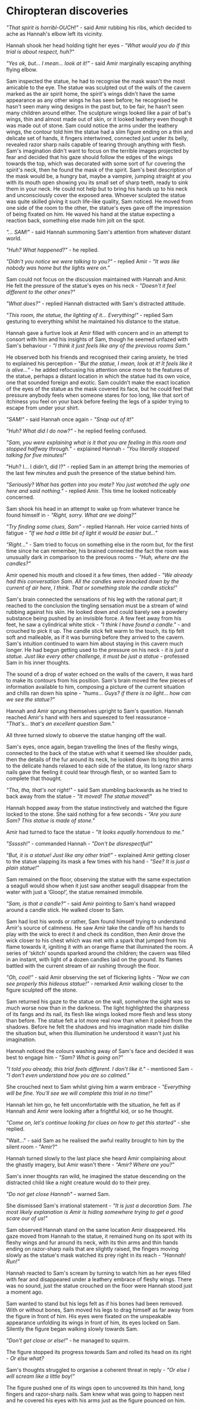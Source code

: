 # Chiropteran discoveries

*"That spirit is horribl-OUCH!"* - said Amir rubbing his ribs, which decided to ache as Hannah's elbow left its vicinity.

Hannah shook her head holding tight her eyes - *"What would you do if this trial is about respect, huh?"*

*"Yes ok, but... I mean... look at it!"* - said Amir marginally escaping anything flying elbow.

Sam inspected the statue, he had to recognise the mask wasn't the most amicable to the eye. The statue was sculpted out of the walls of the cavern marked as the air spirit home, the spirit's wings didn't have the same appearance as any other wings he has seen before; he recognised he hasn't seen many wing designs in the past but, to be fair, he hasn't seen many children around either.
The sculpture wings looked like a pair of bat's wings, thin and almost made out of skin, or it looked leathery even though it was made out of stone. Sam could notice the arms under the leathery wings, the contour told him the statue had a slim figure ending on a thin and delicate set of hands, it fingers intertwined, connected just under its belly, revealed razor sharp nails capable of tearing through anything with flesh.
Sam's imagination didn't want to focus on the terrible images projected by fear and decided that his gaze should follow the edges of the wings towards the top, which was decorated with some sort of fur covering the spirit's neck, then he found the mask of the spirit.
Sam's best description of the mask would be, a hungry bat, maybe a vampire, jumping straight at you with its mouth open showing you its small set of sharp teeth, ready to sink them in your neck. He could not help but to bring his hands up to his neck and unconsciously cover the exposed area. Whoever sculpted the statue was quite skilled giving it such life-like quality, Sam noticed. He moved from one side of the room to the other, the statue's eyes gave off the impression of being fixated on him. He waved his hand at the statue expecting a reaction back, something else made him jolt on the spot.

*"... SAM!"* - said Hannah summoning Sam's attention from whatever distant world.

*"Huh? What happened?"* - he replied.

*"Didn't you notice we were talking to you?"* - replied Amir - *"It was like nobody was home but the lights were on."*

Sam could not focus on the discussion maintained with Hannah and Amir. He felt the pressure of the statue's eyes on his neck - *"Doesn't it feel different to the other ones?"*

*"What does?"* - replied Hannah distracted with Sam's distracted attitude.

*"This room, the statue, the lighting of it... Everything!"* - replied Sam gesturing to everything whilst he maintained his distance to the statue.

Hannah gave a furtive look at Amir filled with concern and in an attempt to consort with him and his insights of Sam, though he seemed unfazed with Sam's behaviour - *"I think it just feels like any of the previous rooms Sam."*

He observed both his friends and recognised their caring anxiety, he tried to explained his perception - *"But the statue, I mean, look at it! It feels like it is alive..."* - he added refocusing his attention once more to the features of the statue, perhaps a distant location in which the statue had its own voice, one that sounded foreign and exotic. Sam couldn't make the exact location of the eyes of the statue as the mask covered its face, but he could feel that pressure anybody feels when someone stares for too long, like that sort of itchiness you feel on your back before feeling the legs of a spider trying to escape from under your shirt.

*"SAM!"* - said Hannah once again - *"Snap out of it!"*

*"Huh? What did I do now?"* - he replied feeling confused.

*"Sam, you were explaining what is it that you are feeling in this room and stopped halfway through."* - explained Hannah - *"You literally stopped talking for five minutes!"*

"Huh? I... I didn't, did I?" - replied Sam in an attempt bring the memories of the last few minutes and push the presence of the statue behind him.

*"Seriously? What has gotten into you mate? You just watched the ugly one here and said nothing."* - replied Amir. This time he looked noticeably concerned.

Sam shook his head in an attempt to wake up from whatever trance he found himself in - *"Right, sorry. What are we doing?"*

*"Try finding some clues, Sam"* - replied Hannah. Her voice carried hints of fatigue - *"If we had a little bit of light it would be easier but..."*

*"Right..."* - Sam tried to focus on something else in the room but, for the first time since he can remember, his brained connected the fact the room was unusually dark in comparison to the previous rooms - *"Huh, where are the candles?"*

Amir opened his mouth and closed it a few times, then added - *"We already had this conversation Sam. All the candles were knocked down by the current of air here, I think. That or something stole the candle sticks!"*

Sam's brain connected the sensations of his leg with the rational part; it reached to the conclusion the tingling sensation must be a stream of wind rubbing against his skin. He looked down and could barely see a powdery substance being pushed by an invisible force. A few feet away from his feet, he saw a cylindrical white stick - *"I think I have found a candle."* - and crouched to pick it up.
The candle stick felt warm to the touch, its tip felt soft and malleable, as if it was burning before they arrived to the cavern. Sam's intuition continued to warn him about staying in this cavern much longer. He had begun getting used to the pressure on his neck - *it is just a statue. Just like every other challenge, it must be just a statue* - professed Sam in his inner thoughts.

The sound of a drop of water echoed on the walls of the cavern, it was hard to make its contours from his position. Sam's brain moved the few pieces of information available to him, composing a picture of the current situation and chills ran down his spine - *"hums... Guys? if there is no light... how can we see the statue?"*

Hannah and Amir sprung themselves upright to Sam's question. Hannah reached Amir's hand with hers and squeezed to feel reassurance - *"That's... that's an excellent question Sam."*

All three turned slowly to observe the statue hanging off the wall.

Sam's eyes, once again, began travelling the lines of the fleshy wings, connected to the back of the statue with what it seemed like shoulder pads, then the details of the fur around its neck, he looked down its long thin arms to the delicate hands relaxed to each side of the statue, its long razor sharp nails gave the feeling it could tear through flesh, or so wanted Sam to complete that thought.

*"Tha, tha, that's not right!"* - said Sam stumbling backwards as he tried to back away from the statue - *"It moved! The statue moved!"*

Hannah hopped away from the statue instinctively and watched the figure locked to the stone. She said nothing for a few seconds - *"Are you sure Sam? This statue is made of stone."*

Amir had turned to face the statue - *"It looks equally horrendous to me."*

*"Sssssh!"* - commanded Hannah - *"Don't be disrespectful!"* 

*"But, it is a statue! Just like any other trial!"* - explained Amir getting closer to the statue slapping its mask a few times with his hand - *"See? It is just a plain statue!"*

Sam remained on the floor, observing the statue with the same expectation a seagull would show when it just saw another seagull disappear from the water with just a ‘Gloop!’, the statue remained immobile.

*"Sam, is that a candle?"* - said Amir pointing to Sam's hand wrapped around a candle stick. He walked closer to Sam.

Sam had lost his words or rather, Sam found himself trying to understand Amir's source of calmness. He saw Amir take the candle off his hands to play with the wick to erect it and check its condition, then Amir drove the wick closer to his chest which was met with a spark that jumped from his flame towards it, igniting it with an orange flame that illuminated the room. A series of ‘skitch’ sounds sparked around the children; the cavern was filled in an instant, with light of a dozen candles laid on the ground. Its flames battled with the current stream of air rushing through the floor.

*"Oh, cool!"* - said Amir observing the set of flickering lights - *"Now we can see properly this hideous statue!"* - remarked Amir walking closer to the figure sculpted off the stone.

Sam returned his gaze to the statue on the wall, somehow the sight was so much worse now than in the darkness. The light highlighted the sharpness of its fangs and its nail, its flesh like wings looked more flesh and less stony than before. The statue felt a lot more real now than when it poked from the shadows. Before he felt the shadows and his imagination made him dislike the situation but, when this illumination he understood it wasn't just his imagination. 

Hannah noticed the colours washing away of Sam's face and decided it was best to engage him - *"Sam? What is going on?"*

*"I told you already, this trial feels different. I don't like it."* - mentioned Sam - *"I don't even understand how you are so calmed."*

She crouched next to Sam whilst giving him a warm embrace - *"Everything will be fine. You'll see we will complete this trial in no time!"*

Hannah let him go, he felt uncomfortable with the situation, he felt as if Hannah and Amir were looking after a frightful kid, or so he thought.

*"Come on, let's continue looking for clues on how to get this started"* - she replied.

"Wait..." - said Sam as he realised the awful reality brought to him by the silent room - "Amir?"

Hannah turned slowly to the last place she heard Amir complaining about the ghastly imagery, but Amir wasn't there - *"Amir? Where are you?"*

Sam's inner thoughts ran wild, he imagined the statue descending on the distracted child like a night creature would do to their prey.

*"Do not get close Hannah"* - warned Sam.

She dismissed Sam's irrational statement - *"It is just a decoration Sam. The most likely explanation is Amir is hiding somewhere trying to get a good scare our of us!"*

Sam observed Hannah stand on the same location Amir disappeared. His gaze moved from Hannah to the statue, it remained hung on its spot with its fleshy wings and fur around its neck, with its thin arms and thin hands ending on razor-sharp nails that are slightly raised, the fingers moving slowly as the statue's mask watched its prey right in its reach - *"Hannah! Run!"*

Hannah reacted to Sam's scream by turning to watch him as her eyes filled with fear and disappeared under a leathery embrace of fleshy wings.
There was no sound, just the statue crouched on the floor were Hannah stood just a moment ago.

Sam wanted to stand but his legs felt as if his bones had been removed. With or without bones, Sam moved his legs to drag himself as far away from the figure in front of him. His eyes were fixated on the unspeakable appearance unfolding its wings in front of him, its eyes locked on Sam. Silently the figure began walking slowly towards Sam.

*"Don't get close or else!"* - he managed to squirm.

The figure stopped its progress towards Sam and rolled its head on its right - *Or else what?*

Sam's thoughts struggled to organise a coherent threat in reply - *"Or else I will scream like a little boy!"*

The figure pushed one of its wings open to uncovered its thin hand, long fingers and razor-sharp nails. Sam knew what was going to happen next and he covered his eyes with his arms just as the figure pounced on him.